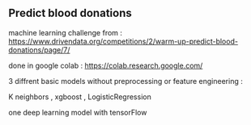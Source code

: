 ## Predict blood donations 

machine learning challenge from : https://www.drivendata.org/competitions/2/warm-up-predict-blood-donations/page/7/

done in google colab  : https://colab.research.google.com/

3 diffrent basic models without preprocessing or feature engineering :

K neighbors , xgboost , LogisticRegression 


one deep learning model with tensorFlow
